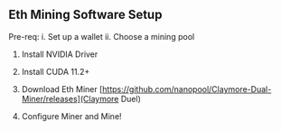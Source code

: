 ## Eth Mining Software Setup

Pre-req:
i.  Set up a wallet
ii.  Choose a mining pool

1. Install NVIDIA Driver



2. Install CUDA 11.2+



3.  Download Eth Miner [https://github.com/nanopool/Claymore-Dual-Miner/releases](Claymore Duel)



4.  Configure Miner and Mine!
